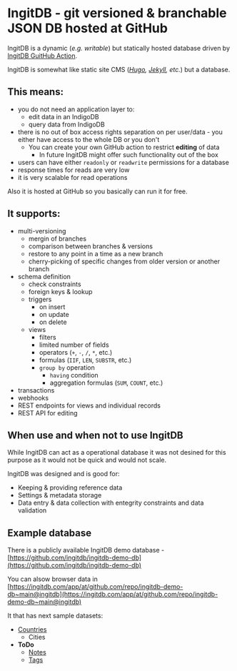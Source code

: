 # IngitDB - git versioned & branchable JSON DB hosted at GitHub

IngitDB is a dynamic (*e.g. writable*) but statically hosted database driven by [IngitDB GuitHub Action](https://github.com/ingitdb/ingitdb-github-action).

IngitDB is somewhat like static site CMS (*[Hugo](https://github.com/gohugoio/hugo), [Jekyll](https://github.com/jekyll/jekyll), etc.*) but a database.

## This means:

- you do not need an application layer to:
  - edit data in an IndigoDB
  - query data from IndigoDB
- there is no out of box access rights separation on per user/data - you either have access to the whole DB or you don't
  - You can create your own GitHub action to restrict **editing** of data
    - In future IngitDB might offer such functionality out of the box 
- users can have either `readonly` or `readwrite` permissions for a database 
- response times for reads are very low
- it is very scalable for read operations

Also it is hosted at GitHub so you basically can run it for free.

## It supports:

- multi-versioning
  - mergin of branches
  - comparison between branches & versions
  - restore to any point in a time as a new branch
  - cherry-picking of specific changes from older version or another branch
- schema definition
  - check constraints
  - foreign keys & lookup
  - triggers
    - on insert
    - on update
    - on delete 
  - views
    - filters
    - limited number of fields
    - operators (`+`, `-`, `/`, `*`, etc.)
    - formulas (`IIF`, `LEN`, `SUBSTR`, etc.)
    - `group by` operation
      - `having` condition
      - aggregation formulas (`SUM`, `COUNT`, etc.)
- transactions
- webhooks
- REST endpoints for views and individual records
- REST API for editing

## When use and when not to use IngitDB

While IngitDB can act as a operational database it was not desined for this purpose as it would not be quick and would not scale.

IngitDB was designed and is good for:

- Keeping & providing reference data
- Settings & metadata storage
- Data entry & data collection with entegrity constraints and data validation

## Example database

There is a publicly available IngitDB demo database - [https://github.com/ingitdb/ingitdb-demo-db](https://github.com/ingitdb/ingitdb-demo-db)

You can alsow browser data in [https://ingitdb.com/app/at/github.com/repo/ingitdb-demo-db~main@ingitdb](https://ingitdb.com/app/at/github.com/repo/ingitdb-demo-db~main@ingitdb)

It that has next sample datasets:

- [Countries](https://github.com/ingitdb/ingitdb-demo-db/tree/main/collections/countries)
  - Cities 
- **ToDo**
  - [Notes](https://github.com/ingitdb/ingitdb-demo-db/tree/main/collections/todo/notes)
  - [Tags](https://github.com/ingitdb/ingitdb-demo-db/tree/main/collections/todo/tags)
